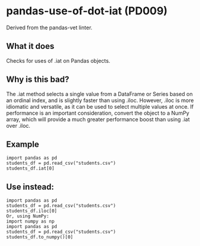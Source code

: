 # pandas-use-of-dot-iat (PD009)
Derived from the pandas-vet linter.
## What it does
Checks for uses of .iat on Pandas objects.
## Why is this bad?
The .iat method selects a single value from a DataFrame or Series based
on an ordinal index, and is slightly faster than using .iloc. However,
.iloc is more idiomatic and versatile, as it can be used to select
multiple values at once.
If performance is an important consideration, convert the object to a NumPy
array, which will provide a much greater performance boost than using .iat
over .iloc.
## Example
```
import pandas as pd
students_df = pd.read_csv("students.csv")
students_df.iat[0]
```
## Use instead:
```
import pandas as pd
students_df = pd.read_csv("students.csv")
students_df.iloc[0]
Or, using NumPy:
import numpy as np
import pandas as pd
students_df = pd.read_csv("students.csv")
students_df.to_numpy()[0]
```